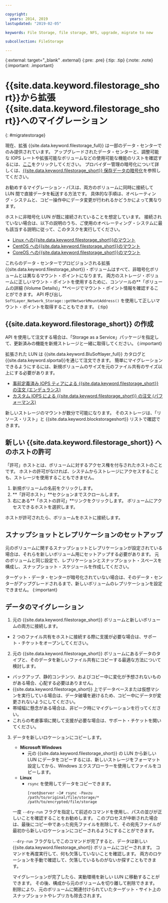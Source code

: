 ```yaml
---

copyright:
  years: 2014, 2019
lastupdated: "2019-02-05"

keywords: File Storage, file storage, NFS, upgrade, migrate to new

subcollection: FileStorage

---
```

{:external: target="_blank" .external}
{:pre: .pre}
{:tip: .tip}
{:note: .note}
{:important: .important}

# {{site.data.keyword.filestorage_short}}から拡張{{site.data.keyword.filestorage_short}}へのマイグレーション
{: #migratestorage}

現在、拡張 {{site.data.keyword.filestorage_full}} は一部のデータ・センターでのみ提供されています。 アップグレードされたデータ・センターと、調整可能な IOPS レートや拡張可能なボリュームなどの使用可能な機能のリストを確認するには、[ここ](/docs/infrastructure/FileStorage?topic=FileStorage-news)をクリックしてください。 プロバイダー管理の暗号化について詳しくは、[{{site.data.keyword.filestorage_short}} 保存データの暗号化](/docs/infrastructure/FileStorage?topic=FileStorage-encryption)を参照してください。

お勧めするマイグレーション・パスは、両方のボリュームに同時に接続して LUN 間で直接データを転送する方法です。 具体的な手順は、オペレーティング・システムと、コピー操作中にデータ変更が行われるかどうかによって異なります。

ホストに非暗号化 LUN が既に接続されていることを想定しています。 接続されていない場合は、以下の説明のうち、ご使用のオペレーティング・システムに最も該当する説明に従って、このタスクを実行してください。

- [Linux への{{site.data.keyword.filestorage_short}}のマウント](/docs/infrastructure/FileStorage?topic=FileStorage-mountingLinux)
- [CentOS への{{site.data.keyword.filestorage_short}}のマウント](/docs/infrastructure/FileStorage?topic=FileStorage-mountingCentOS)
- [CoreOS への{{site.data.keyword.filestorage_short}}のマウント](/docs/infrastructure/FileStorage?topic=FileStorage-mountingCoreOS)

これらのデータ・センターでプロビジョンされる拡張{{site.data.keyword.filestorage_short}}・ボリュームはすべて、非暗号化ボリュームとは異なるマウント・ポイントになります。 両方のストレージ・ボリュームに正しいマウント・ポイントを使用するために、コンソールの**「ボリュームの詳細 (Volume Details)」**ページでマウント・ポイント情報を確認することができます。 API 呼び出し `SoftLayer_Network_Storage::getNetworkMountAddress()` を使用して正しいマウント・ポイントを取得することもできます。
{:tip}


## {{site.data.keyword.filestorage_short}} の作成

API を使用して注文する場合は、「Storage as a Service」パッケージを指定して、更新済みの機能を新規ストレージと一緒に取得してください。
{:important}

拡張された LUN は {{site.data.keyword.BluSoftlayer_full}} カタログと {{site.data.keyword.slportal}}を通じて注文できます。 簡単にマイグレーションできるようにするには、新規ボリュームのサイズを元のファイル共有のサイズ以上にする必要があります。

- [事前定義済み IOPS ティアによる {{site.data.keyword.filestorage_short}} の注文 (エンデュランス)](/docs/infrastructure/FileStorage?topic=FileStorage-orderingConsole#endurance)
- [カスタム IOPS による {{site.data.keyword.filestorage_short}} の注文 (パフォーマンス)](/docs/infrastructure/FileStorage?topic=FileStorage-orderingConsole#performance)

新しいストレージのマウントが数分で可能になります。 そのストレージは、「リソース・リスト」と {{site.data.keyword.blockstorageshort}} リストで確認できます。


## 新しい {{site.data.keyword.filestorage_short}} へのホストの許可

「許可」ホストとは、ボリュームに対するアクセス権を付与されたホストのことです。 ホストの許可がなければ、システムからストレージにアクセスすることも、ストレージを使用することもできません。

1. 新規ボリュームの名前をクリックします。
2. **「許可ホスト」**セクションまでスクロールします。
3. 右にある**「ホストの許可」**リンクをクリックします。 ボリュームにアクセスできるホストを選択します。

ホストが許可されたら、ボリュームをホストに接続します。


## スナップショットとレプリケーションのセットアップ

元のボリュームに関するスナップショットとレプリケーションが設定されている場合は、それらを新しいボリューム用にセットアップする必要があります。 元のボリュームと同じ設定で、レプリケーションとスナップショット・スペースを構成し、スナップショット・スケジュールを作成してください。

ターゲット・データ・センターが暗号化されていない場合は、そのデータ・センターがアップグレードされるまで、新しいボリュームのレプリケーションを設定できません。
{:important}


## データのマイグレーション

1. 元の {{site.data.keyword.filestorage_short}} ボリュームと新しいボリュームの両方に接続します。
  - 2 つのファイル共有をホストに接続する際に支援が必要な場合は、サポート・チケットをオープンしてください。

2. 元の {{site.data.keyword.filestorage_short}} ボリュームにあるデータのタイプと、そのデータを新しいファイル共有にコピーする最適な方法について検討します。
  - バックアップ、静的コンテンツ、およびコピー中に変化が予想されないものがある場合、心配する必要はありません。
  - {{site.data.keyword.filestorage_short}} 上でデータベースまたは仮想マシンを実行している場合は、データ破壊を避けるため、コピー中にデータが変更されないようにしてください。
  - 帯域幅に懸念がある場合は、非ピーク時にマイグレーションを行ってください。
  - これらの考慮事項に関して支援が必要な場合は、サポート・チケットを開いてください。

3. データを新しいロケーションにコピーします。
   - **Microsoft Windows**
     - 元の {{site.data.keyword.filestorage_short}} の LUN から新しい LUN にデータをコピーするには、新しいストレージをフォーマット設定してから、Windows エクスプローラーを使用してファイルをコピーします。
   - **Linux**
     - `rsync` を使用してデータをコピーできます。
       ```
       [root@server ~]# rsync -Pavzu /path/to/original/file/storage/* /path/to/encrypted/file/storage
       ```

   一度 `--dry-run` フラグを指定して前述のコマンドを使用し、パスの並びが正しいことを確認することをお勧めします。 このプロセスが中断された場合は、最後にコピー中であった宛先ファイルを削除して、その宛先ファイルが最初から新しいロケーションにコピーされるようにすることができます。

   `--dry-run` フラグなしでこのコマンドが完了すると、データは新しい {{site.data.keyword.filestorage_short}} ボリュームにコピーされます。 コマンドを再度実行して、何も欠落していないことを確認します。 両方のロケーションを手動で確認して、欠落しているものがないか探すこともできます。

   マイグレーションが完了したら、実動環境を新しい LUN に移動することができます。 その後、構成から元のボリュームを切り離して削除できます。 削除により、元のボリュームに関連付けられていたターゲット・サイト上のスナップショットやレプリカも除去されます。
